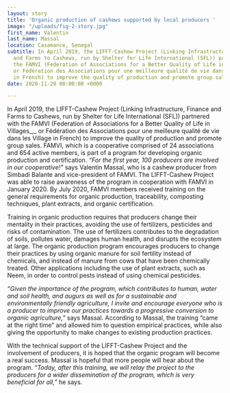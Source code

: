 ```yaml
---
layout: story
title: 'Organic production of cashews supported by local producers '
image: "/uploads/fig-2-story.jpg"
first_name: Valentin
last_name: Massal
location: Casamance, Senegal
subtitle: In April 2019, the LIFFT-Cashew Project (Linking Infrastructure, Finance
  and Farms to Cashews, run by Shelter for Life International (SFL)) partnered with
  the FAMVI (Federation of Associations for a Better Quality of Life in Villages,
  or Fédération des Associations pour une meilleure qualité de vie dans les Village
  in French) to improve the quality of production and promote group sales.
date: 2020-11-20 00:00:00 +0000

---
```

In April 2019, the LIFFT-Cashew Project (Linking Infrastructure, Finance and Farms to Cashews, run by Shelter for Life International (SFL)) partnered with the FAMVI (Federation of Associations for a Better Quality of Life in Villages_,_ or Fédération des Associations pour une meilleure qualité de vie dans les Village in French) to improve the quality of production and promote group sales. FAMVI, which is a cooperative comprised of 24 associations and 654 active members, is part of a program for developing organic production and certification. _“For the first year, 100 producers are involved in our cooperative!”_ says Valentin Massal, who is a cashew producer from Simbadi Balante and vice-president of FAMVI. The LIFFT-Cashew Project was able to raise awareness of the program in cooperation with FAMVI in January 2020. By July 2020, FAMVI members received training on the general requirements for organic production, traceability, composting techniques, plant extracts, and organic certification.

Training in organic production requires that producers change their mentality in their practices, avoiding the use of fertilizers, pesticides and risks of contamination. The use of fertilizers contributes to the degradation of soils, pollutes water, damages human health, and disrupts the ecosystem at large. The organic production program encourages producers to change their practices by using organic manure for soil fertility instead of chemicals, and instead of manure from cows that have been chemically treated. Other applications including the use of plant extracts, such as Neem, in order to control pests instead of using chemical pesticides.

_“Given the importance of the program, which contributes to human, water and soil health, and augurs as well as for a sustainable and environmentally friendly agriculture, I invite and encourage everyone who is a producer to improve our practices towards a progressive conversion to organic agriculture,”_ says Massal. According to Massal, the training “came at the right time” and allowed him to question empirical practices, while also giving the opportunity to make changes to existing production practices.

With the technical support of the LIFFT-Cashew Project and the involvement of producers, it is hoped that the organic program will become a real success. Massal is hopeful that more people will hear about the program. “_Today, after this training, we will relay the project to the producers for a wider dissemination of the program, which is very beneficial for all,”_ he says.